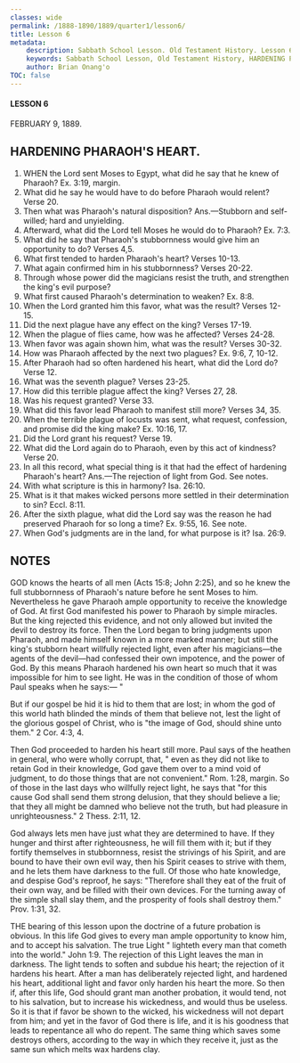 ```yaml
---
classes: wide
permalink: /1888-1890/1889/quarter1/lesson6/
title: Lesson 6
metadata:
    description: Sabbath School Lesson. Old Testament History. Lesson 6. FEBRUARY 9, 1889. HARDENING PHARAOH'S HEART. 
    keywords: Sabbath School Lesson, Old Testament History, HARDENING PHARAOH'S HEART, Lesson 6. FEBRUARY 9, 1889.
    author: Brian Onang'o
TOC: false
---
```


#### LESSON 6

FEBRUARY 9, 1889.

## HARDENING PHARAOH'S HEART.

1. WHEN the Lord sent Moses to Egypt, what did he say that he knew of Pharaoh? Ex. 3:19, margin.
2. What did he say he would have to do before Pharaoh would relent? Verse 20.
3. Then what was Pharaoh's natural disposition? Ans.—Stubborn and self-willed; hard and unyielding.
4. Afterward, what did the Lord tell Moses he would do to Pharaoh? Ex. 7:3.
5. What did he say that Pharaoh's stubbornness would give him an opportunity to do? Verses 4,5.
6. What first tended to harden Pharaoh's heart? Verses 10-13.
7. What again confirmed him in his stubbornness? Verses 20-22.
8. Through whose power did the magicians resist the truth, and strengthen the king's evil purpose?
9. What first caused Pharaoh's determination to weaken? Ex. 8:8.
10. When the Lord granted him this favor, what was the result? Verses 12-15.
11. Did the next plague have any effect on the king? Verses 17-19.
12. When the plague of flies came, how was he affected? Verses 24-28.
13. When favor was again shown him, what was the result? Verses 30-32.
14. How was Pharaoh affected by the next two plagues? Ex. 9:6, 7, 10-12.
15. After Pharaoh had so often hardened his heart, what did the Lord do? Verse 12.
16. What was the seventh plague? Verses 23-25.
17. How did this terrible plague affect the king? Verses 27, 28.
18. Was his request granted? Verse 33.
19. What did this favor lead Pharaoh to manifest still more? Verses 34, 35.
20. When the terrible plague of locusts was sent, what request, confession, and promise did the king make? Ex. 10:16, 17.
21. Did the Lord grant his request? Verse 19.
22. What did the Lord again do to Pharaoh, even by this act of kindness? Verse 20.
23. In all this record, what special thing is it that had the effect of hardening Pharaoh's heart? Ans.—The rejection of light from God. See notes.
24. With what scripture is this in harmony? Isa. 26:10.
25. What is it that makes wicked persons more settled in their determination to sin? Eccl. 8:11.
26. After the sixth plague, what did the Lord say was the reason he had preserved Pharaoh for so long a time? Ex. 9:55, 16. See note.
27. When God's judgments are in the land, for what purpose is it? Isa. 26:9.

## NOTES

GOD knows the hearts of all men (Acts 15:8; John 2:25), and so he knew the full stubbornness of Pharaoh's nature before he sent Moses to him. Nevertheless he gave Pharaoh ample opportunity to receive the knowledge of God. At first God manifested his power to Pharaoh by simple miracles. But the king rejected this evidence, and not only allowed but invited the devil to destroy its force. Then the Lord began to bring judgments upon Pharaoh, and made himself known in a more marked manner; but still the king's stubborn heart willfully rejected light, even after his magicians—the agents of the devil—had confessed their own impotence, and the power of God. By this means Pharaoh hardened his own heart so much that it was impossible for him to see light. He was in the condition of those of whom Paul speaks when he says:— "

But if our gospel be hid it is hid to them that are lost; in whom the god of this world hath blinded the minds of them that believe not, lest the light of the glorious gospel of Christ, who is "the image of God, should shine unto them." 2 Cor. 4:3, 4.

Then God proceeded to harden his heart still more. Paul says of the heathen in general, who were wholly corrupt, that, " even as they did not like to retain God in their knowledge, God gave them over to a mind void of judgment, to do those things that are not convenient." Rom. 1:28, margin. So of those in the last days who willfully reject light, he says that "for this cause God shall send them strong delusion, that they should believe a lie; that they all might be damned who believe not the truth, but had pleasure in unrighteousness." 2 Thess. 2:11, 12.

God always lets men have just what they are determined to have. If they hunger and thirst after righteousness, he will fill them with it; but if they fortify themselves in stubbornness, resist the strivings of his Spirit, and are bound to have their own evil way, then his Spirit ceases to strive with them, and he lets them have darkness to the full. Of those who hate knowledge, and despise God's reproof, he says: "Therefore shall they eat of the fruit of their own way, and be filled with their own devices. For the turning away of the simple shall slay them, and the prosperity of fools shall destroy them." Prov. 1:31, 32.

THE bearing of this lesson upon the doctrine of a future probation is obvious. In this life God gives to every man ample opportunity to know him, and to accept his salvation. The true Light " lighteth every man that cometh into the world." John 1:9. The rejection of this Light leaves the man in darkness. The light tends to soften and subdue his heart; the rejection of it hardens his heart. After a man has deliberately rejected light, and hardened his heart, additional light and favor only harden his heart the more. So then if, after this life, God should grant man another probation, it would tend, not to his salvation, but to increase his wickedness, and would thus be useless. So it is that if favor be shown to the wicked, his wickedness will not depart from him; and yet in the favor of God there is life, and it is his goodness that leads to repentance all who do repent. The same thing which saves some destroys others, according to the way in which they receive it, just as the same sun which melts wax hardens clay.

